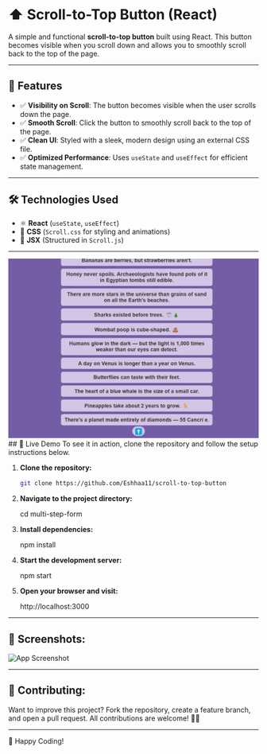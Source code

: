 # ⬆️ Scroll-to-Top Button (React)

A simple and functional **scroll-to-top button** built using React. This button becomes visible when you scroll down and allows you to smoothly scroll back to the top of the page.

---

## 📌 Features
- ✅ **Visibility on Scroll**: The button becomes visible when the user scrolls down the page.
- ✅ **Smooth Scroll**: Click the button to smoothly scroll back to the top of the page.
- ✅ **Clean UI**: Styled with a sleek, modern design using an external CSS file.
- ✅ **Optimized Performance**: Uses `useState` and `useEffect` for efficient state management.

---

## 🛠️ Technologies Used
- ⚛️ **React** (`useState`, `useEffect`)
- 🎨 **CSS** (`Scroll.css` for styling and animations)
- 📄 **JSX** (Structured in `Scroll.js`)


---

![alt text](image.png)## 🚀 Live Demo
To see it in action, clone the repository and follow the setup instructions below.

1. **Clone the repository:**

   ```bash
   git clone https://github.com/Eshhaa11/scroll-to-top-button
   
   
2. **Navigate to the project directory:**

   cd  multi-step-form

3. **Install dependencies:**

   npm install

4. **Start the development server:**

   npm start

5. **Open your browser and visit:**

   http://localhost:3000

---

 ## 🎨 Screenshots:
 ![App Screenshot](src/assets/image.png)


 ---

 ## 🤝 Contributing:
 Want to improve this project? Fork the repository, create a feature branch, and open a pull request. All contributions are welcome! 🚀✨
 
 ---

 🎉 Happy Coding!